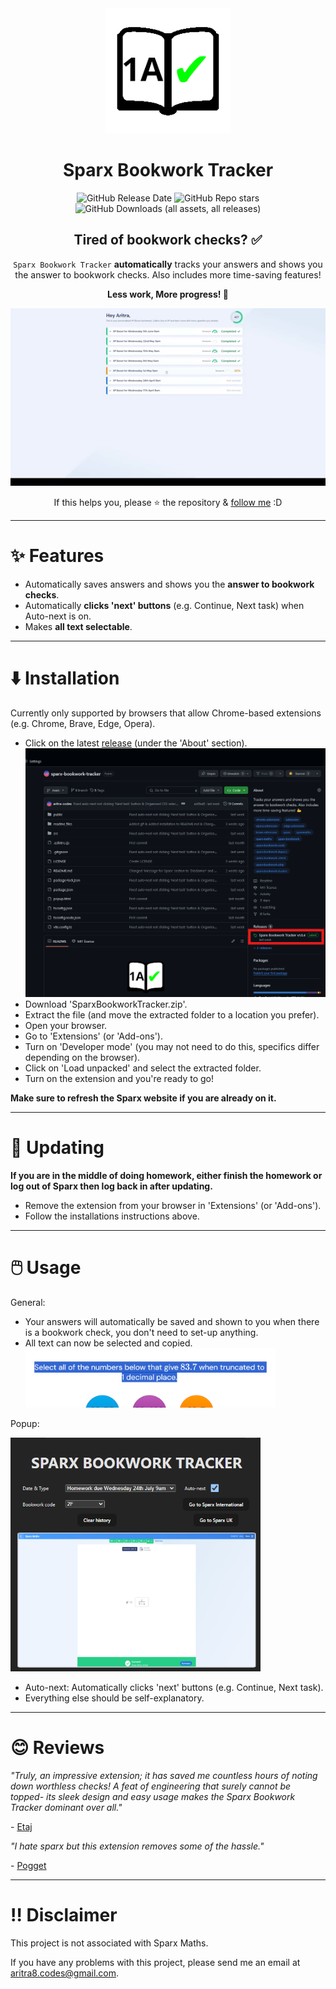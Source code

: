<div align="center">
  <img src="readme_files/logo.png" alt="Sparx Bookwork Tracker logo" width="200">

  # Sparx Bookwork Tracker

  ![GitHub Release Date](https://img.shields.io/github/release-date/aritra-codes/sparx-bookwork-tracker)
  ![GitHub Repo stars](https://img.shields.io/github/stars/aritra-codes/sparx-bookwork-tracker)
  ![GitHub Downloads (all assets, all releases)](https://img.shields.io/github/downloads/aritra-codes/sparx-bookwork-tracker/total)

  ## Tired of bookwork checks? ✅

  `Sparx Bookwork Tracker` **automatically** tracks your answers and shows you the answer to bookwork checks. Also includes more time-saving features!

  **Less work, More progress! 💪**

  ![GIF of the extension running](readme_files/running.gif)

  If this helps you, please ⭐ the repository & [follow me](https://github.com/aritra-codes) :D
</div>

---

# ✨ Features

- Automatically saves answers and shows you the **answer to bookwork checks**.
- Automatically **clicks 'next' buttons** (e.g. Continue, Next task) when Auto-next is on.
- Makes **all text selectable**.

---

# ⬇️ Installation

Currently only supported by browsers that allow Chrome-based extensions (e.g. Chrome, Brave, Edge, Opera).

- Click on the latest [release](https://github.com/aritra-codes/sparx-bookwork-tracker/releases/) (under the 'About' section).
  <br>
  <img src="readme_files/latest_release.png" alt="Latest release" width="500">
- Download 'SparxBookworkTracker.zip'.
- Extract the file (and move the extracted folder to a location you prefer).
- Open your browser.
- Go to 'Extensions' (or 'Add-ons').
- Turn on 'Developer mode' (you may not need to do this, specifics differ depending on the browser).
- Click on 'Load unpacked' and select the extracted folder.
- Turn on the extension and you're ready to go!

**Make sure to refresh the Sparx website if you are already on it.**

---

# 🔄 Updating

**If you are in the middle of doing homework, either finish the homework or log out of Sparx then log back in after updating.**

- Remove the extension from your browser in 'Extensions' (or 'Add-ons').
- Follow the installations instructions above.

---

# 🖱️ Usage

General:

- Your answers will automatically be saved and shown to you when there is a bookwork check, you don't need to set-up anything.
- All text can now be selected and copied.
  <br>
  <img src="readme_files/selectable_text.png" alt="Selectable text" width="400">

Popup:

<img src="readme_files/popup.png" alt="Popup" width="400">

- Auto-next: Automatically clicks 'next' buttons (e.g. Continue, Next task).
- Everything else should be self-explanatory.

---

# 😊 Reviews

*"Truly, an impressive extension; it has saved me countless hours of noting down worthless checks! A feat of engineering that surely cannot be topped- its sleek design and easy usage makes the Sparx Bookwork Tracker dominant over all."*

\- [Etaj](https://github.com/Etaj-codes)

*"I hate sparx but this extension removes some of the hassle."*

\- [Pogget](https://github.com/Pogget)

---

# ‼️ Disclaimer
This project is not associated with Sparx Maths.

If you have any problems with this project, please send me an email at aritra8.codes@gmail.com.
